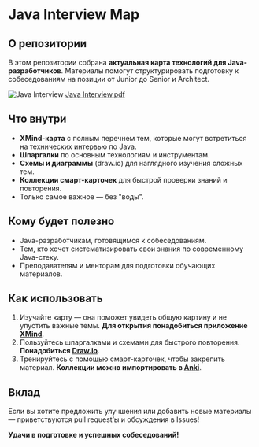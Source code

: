 # Java Interview Map


## О репозитории

В этом репозитории собрана **актуальная карта технологий для Java-разработчиков**. Материалы помогут структурировать подготовку к собеседованиям на позиции от Junior до Senior и Architect.

![Java Interview](https://github.com/user-attachments/assets/dc0b810a-fcac-4468-a2c2-4be940e0b07b)
[Java Interview.pdf](https://github.com/user-attachments/files/21333101/Java.Interview.pdf)



## Что внутри

- **XMind-карта** с полным перечнем тем, которые могут встретиться на технических интервью по Java.
- **Шпаргалки** по основным технологиям и инструментам.
- **Схемы и диаграммы** (draw.io) для наглядного изучения сложных тем.
- **Коллекции смарт-карточек** для быстрой проверки знаний и повторения.
- Только самое важное — без "воды".

## Кому будет полезно

- Java-разработчикам, готовящимся к собеседованиям.
- Тем, кто хочет систематизировать свои знания по современному Java-стеку.
- Преподавателям и менторам для подготовки обучающих материалов.

## Как использовать

1. Изучайте карту — она поможет увидеть общую картину и не упустить важные темы. **Для открытия понадобиться приложение [XMind](https://xmind.com/)**.
2. Пользуйтесь шпаргалками и схемами для быстрого повторения. **Понадобиться [Draw.io](https://www.drawio.com/)**.
3. Тренируйтесь с помощью смарт-карточек, чтобы закрепить материал. **Коллекции можно импортировать в [Anki](https://apps.ankiweb.net/)**.

## Вклад

Если вы хотите предложить улучшения или добавить новые материалы — приветствуются pull request’ы и обсуждения в Issues!

**Удачи в подготовке и успешных собеседований!**
